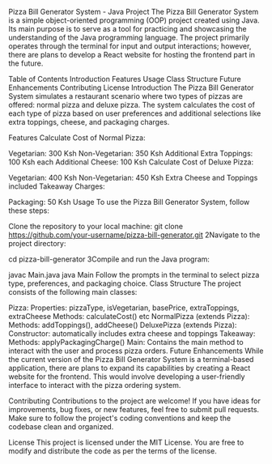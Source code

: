 Pizza Bill Generator System - Java Project
The Pizza Bill Generator System is a simple object-oriented programming (OOP) project created using Java. Its main purpose is to serve as a tool for practicing and showcasing the understanding of the Java programming language. The project primarily operates through the terminal for input and output interactions; however, there are plans to develop a React website for hosting the frontend part in the future.

Table of Contents
Introduction
Features
Usage
Class Structure
Future Enhancements
Contributing
License
Introduction
The Pizza Bill Generator System simulates a restaurant scenario where two types of pizzas are offered: normal pizza and deluxe pizza. The system calculates the cost of each type of pizza based on user preferences and additional selections like extra toppings, cheese, and packaging charges.

Features
Calculate Cost of Normal Pizza:

Vegetarian: 300 Ksh
Non-Vegetarian: 350 Ksh
Additional Extra Toppings: 100 Ksh each
Additional Cheese: 100 Ksh
Calculate Cost of Deluxe Pizza:

Vegetarian: 400 Ksh
Non-Vegetarian: 450 Ksh
Extra Cheese and Toppings included
Takeaway Charges:

Packaging: 50 Ksh
Usage
To use the Pizza Bill Generator System, follow these steps:

Clone the repository to your local machine:
git clone https://github.com/your-username/pizza-bill-generator.git
2Navigate to the project directory:

cd pizza-bill-generator
3Compile and run the Java program:

javac Main.java
java Main
Follow the prompts in the terminal to select pizza type, preferences, and packaging choice.
Class Structure
The project consists of the following main classes:

Pizza:
Properties: pizzaType, isVegetarian, basePrice, extraToppings, extraCheese
Methods: calculateCost()
etc
NormalPizza (extends Pizza):
Methods: addToppings(), addCheese()
DeluxePizza (extends Pizza):
Constructor: automatically includes extra cheese and toppings
Takeaway:
Methods: applyPackagingCharge()
Main:
Contains the main method to interact with the user and process pizza orders.
Future Enhancements
While the current version of the Pizza Bill Generator System is a terminal-based application, there are plans to expand its capabilities by creating a React website for the frontend. This would involve developing a user-friendly interface to interact with the pizza ordering system.

Contributing
Contributions to the project are welcome! If you have ideas for improvements, bug fixes, or new features, feel free to submit pull requests. Make sure to follow the project's coding conventions and keep the codebase clean and organized.

License
This project is licensed under the MIT License. You are free to modify and distribute the code as per the terms of the license.
